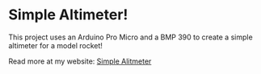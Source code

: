# Simple Altimeter!

This project uses an Arduino Pro Micro and a BMP 390 to create a simple altimeter for a model rocket! 

Read more at my website: [Simple Alitmeter](https://cameronmakesrockets.com/arduino/simple-altimeter-part-1)
